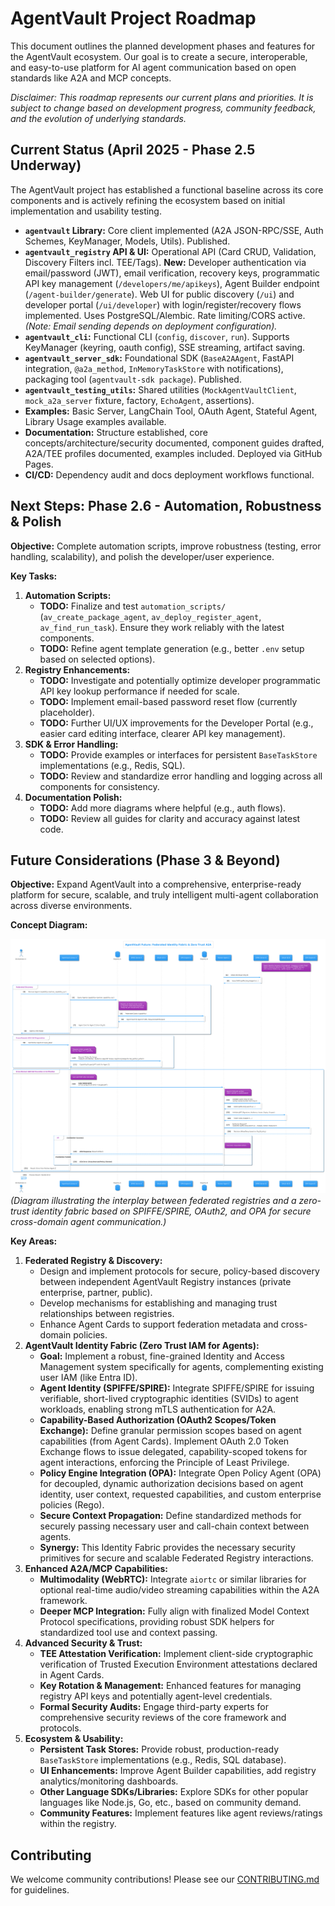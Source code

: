 # AgentVault Project Roadmap

This document outlines the planned development phases and features for the AgentVault ecosystem. Our goal is to create a secure, interoperable, and easy-to-use platform for AI agent communication based on open standards like A2A and MCP concepts.

*Disclaimer: This roadmap represents our current plans and priorities. It is subject to change based on development progress, community feedback, and the evolution of underlying standards.*

## Current Status (April 2025 - Phase 2.5 Underway)

The AgentVault project has established a functional baseline across its core components and is actively refining the ecosystem based on initial implementation and usability testing.

*   **`agentvault` Library:** Core client implemented (A2A JSON-RPC/SSE, Auth Schemes, KeyManager, Models, Utils). Published.
*   **`agentvault_registry` API & UI:** Operational API (Card CRUD, Validation, Discovery Filters incl. TEE/Tags). **New:** Developer authentication via email/password (JWT), email verification, recovery keys, programmatic API key management (`/developers/me/apikeys`), Agent Builder endpoint (`/agent-builder/generate`). Web UI for public discovery (`/ui`) and developer portal (`/ui/developer`) with login/register/recovery flows implemented. Uses PostgreSQL/Alembic. Rate limiting/CORS active. *(Note: Email sending depends on deployment configuration).*
*   **`agentvault_cli`:** Functional CLI (`config`, `discover`, `run`). Supports KeyManager (keyring, oauth config), SSE streaming, artifact saving.
*   **`agentvault_server_sdk`:** Foundational SDK (`BaseA2AAgent`, FastAPI integration, `@a2a_method`, `InMemoryTaskStore` with notifications), packaging tool (`agentvault-sdk package`). Published.
*   **`agentvault_testing_utils`:** Shared utilities (`MockAgentVaultClient`, `mock_a2a_server` fixture, factory, `EchoAgent`, assertions).
*   **Examples:** Basic Server, LangChain Tool, OAuth Agent, Stateful Agent, Library Usage examples available.
*   **Documentation:** Structure established, core concepts/architecture/security documented, component guides drafted, A2A/TEE profiles documented, examples included. Deployed via GitHub Pages.
*   **CI/CD:** Dependency audit and docs deployment workflows functional.

## Next Steps: Phase 2.6 - Automation, Robustness & Polish

**Objective:** Complete automation scripts, improve robustness (testing, error handling, scalability), and polish the developer/user experience.

**Key Tasks:**

1.  **Automation Scripts:**
    *   **TODO:** Finalize and test `automation_scripts/` (`av_create_package_agent`, `av_deploy_register_agent`, `av_find_run_task`). Ensure they work reliably with the latest components.
    *   **TODO:** Refine agent template generation (e.g., better `.env` setup based on selected options).
3.  **Registry Enhancements:**
    *   **TODO:** Investigate and potentially optimize developer programmatic API key lookup performance if needed for scale.
    *   **TODO:** Implement email-based password reset flow (currently placeholder).
    *   **TODO:** Further UI/UX improvements for the Developer Portal (e.g., easier card editing interface, clearer API key management).
4.  **SDK & Error Handling:**
    *   **TODO:** Provide examples or interfaces for persistent `BaseTaskStore` implementations (e.g., Redis, SQL).
    *   **TODO:** Review and standardize error handling and logging across all components for consistency.
5.  **Documentation Polish:**
    *   **TODO:** Add more diagrams where helpful (e.g., auth flows).
    *   **TODO:** Review all guides for clarity and accuracy against latest code.

## Future Considerations (Phase 3 & Beyond)

**Objective:** Expand AgentVault into a comprehensive, enterprise-ready platform for secure, scalable, and truly intelligent multi-agent collaboration across diverse environments.

**Concept Diagram:**

![Federated Registry & Identity Fabric Concept Diagram](assets/images/federatedregistryconcept.png)
*(Diagram illustrating the interplay between federated registries and a zero-trust identity fabric based on SPIFFE/SPIRE, OAuth2, and OPA for secure cross-domain agent communication.)*

**Key Areas:**

1.  **Federated Registry & Discovery:**
    *   Design and implement protocols for secure, policy-based discovery between independent AgentVault Registry instances (private enterprise, partner, public).
    *   Develop mechanisms for establishing and managing trust relationships between registries.
    *   Enhance Agent Cards to support federation metadata and cross-domain policies.
2.  **AgentVault Identity Fabric (Zero Trust IAM for Agents):**
    *   **Goal:** Implement a robust, fine-grained Identity and Access Management system specifically for agents, complementing existing user IAM (like Entra ID).
    *   **Agent Identity (SPIFFE/SPIRE):** Integrate SPIFFE/SPIRE for issuing verifiable, short-lived cryptographic identities (SVIDs) to agent workloads, enabling strong mTLS authentication for A2A.
    *   **Capability-Based Authorization (OAuth2 Scopes/Token Exchange):** Define granular permission scopes based on agent capabilities (from Agent Cards). Implement OAuth 2.0 Token Exchange flows to issue delegated, capability-scoped tokens for agent interactions, enforcing the Principle of Least Privilege.
    *   **Policy Engine Integration (OPA):** Integrate Open Policy Agent (OPA) for decoupled, dynamic authorization decisions based on agent identity, user context, requested capabilities, and custom enterprise policies (Rego).
    *   **Secure Context Propagation:** Define standardized methods for securely passing necessary user and call-chain context between agents.
    *   **Synergy:** This Identity Fabric provides the necessary security primitives for secure and scalable Federated Registry interactions.
3.  **Enhanced A2A/MCP Capabilities:**
    *   **Multimodality (WebRTC):** Integrate `aiortc` or similar libraries for optional real-time audio/video streaming capabilities within the A2A framework.
    *   **Deeper MCP Integration:** Fully align with finalized Model Context Protocol specifications, providing robust SDK helpers for standardized tool use and context passing.
4.  **Advanced Security & Trust:**
    *   **TEE Attestation Verification:** Implement client-side cryptographic verification of Trusted Execution Environment attestations declared in Agent Cards.
    *   **Key Rotation & Management:** Enhanced features for managing registry API keys and potentially agent-level credentials.
    *   **Formal Security Audits:** Engage third-party experts for comprehensive security reviews of the core framework and protocols.
5.  **Ecosystem & Usability:**
    *   **Persistent Task Stores:** Provide robust, production-ready `BaseTaskStore` implementations (e.g., Redis, SQL database).
    *   **UI Enhancements:** Improve Agent Builder capabilities, add registry analytics/monitoring dashboards.
    *   **Other Language SDKs/Libraries:** Explore SDKs for other popular languages like Node.js, Go, etc., based on community demand.
    *   **Community Features:** Implement features like agent reviews/ratings within the registry.

## Contributing

We welcome community contributions! Please see our [CONTRIBUTING.md](CONTRIBUTING.md) for guidelines.

